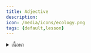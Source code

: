 ```yaml
---
title: Adjective
description: 
icon: /media/icons/ecology.png
tags: {default,lesson}
---
```


<details>
<summary>เนื้อหา</summary>

<details>

<summary>แบบฝึกหัด</summary>

<details>